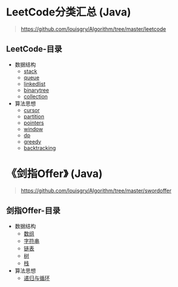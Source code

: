 # LeetCode分类汇总 (Java)
> https://github.com/louisgry/Algorithm/tree/master/leetcode
## LeetCode-目录
- 数据结构
    - [stack](#stack)
    - [queue](#queue)
    - [linkedlist](#linkedlist)
    - [binarytree](#binarytree)
    - [collection](#collection)
- 算法思想
    - [cursor](#cursor)
    - [partition](#partition)
    - [pointers](#pointers)
    - [window](#window)
    - [dp](#dp)
    - [greedy](#greedy)
    - [backtracking](#backtracking)


# 《剑指Offer》 (Java)
> https://github.com/louisgry/Algorithm/tree/master/swordoffer
## 剑指Offer-目录
- 数据结构
    - [数组](#数组)
    - [字符串](#字符串)
    - [链表](#链表)
    - [树](#树)
    - [栈](#栈)
- 算法思想
    - [递归与循环](#递归与循环)